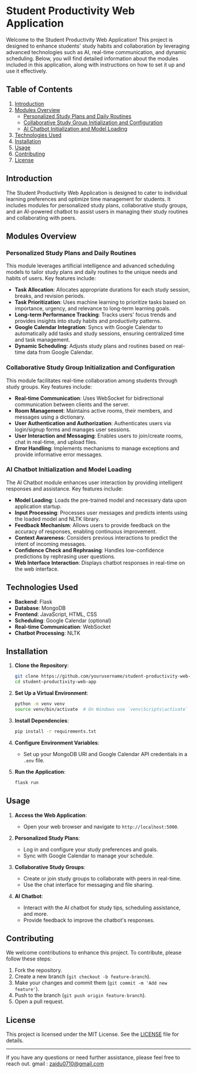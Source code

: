 # Student Productivity Web Application

Welcome to the Student Productivity Web Application! This project is designed to enhance students' study habits and collaboration by leveraging advanced technologies such as AI, real-time communication, and dynamic scheduling. Below, you will find detailed information about the modules included in this application, along with instructions on how to set it up and use it effectively.

## Table of Contents
1. [Introduction](#introduction)
2. [Modules Overview](#modules-overview)
    - [Personalized Study Plans and Daily Routines](#personalized-study-plans-and-daily-routines)
    - [Collaborative Study Group Initialization and Configuration](#collaborative-study-group-initialization-and-configuration)
    - [AI Chatbot Initialization and Model Loading](#ai-chatbot-initialization-and-model-loading)
3. [Technologies Used](#technologies-used)
4. [Installation](#installation)
5. [Usage](#usage)
6. [Contributing](#contributing)
7. [License](#license)

## Introduction

The Student Productivity Web Application is designed to cater to individual learning preferences and optimize time management for students. It includes modules for personalized study plans, collaborative study groups, and an AI-powered chatbot to assist users in managing their study routines and collaborating with peers.

## Modules Overview

### Personalized Study Plans and Daily Routines

This module leverages artificial intelligence and advanced scheduling models to tailor study plans and daily routines to the unique needs and habits of users. Key features include:

- **Task Allocation**: Allocates appropriate durations for each study session, breaks, and revision periods.
- **Task Prioritization**: Uses machine learning to prioritize tasks based on importance, urgency, and relevance to long-term learning goals.
- **Long-term Performance Tracking**: Tracks users' focus trends and provides insights into study habits and productivity patterns.
- **Google Calendar Integration**: Syncs with Google Calendar to automatically add tasks and study sessions, ensuring centralized time and task management.
- **Dynamic Scheduling**: Adjusts study plans and routines based on real-time data from Google Calendar.

### Collaborative Study Group Initialization and Configuration

This module facilitates real-time collaboration among students through study groups. Key features include:

- **Real-time Communication**: Uses WebSocket for bidirectional communication between clients and the server.
- **Room Management**: Maintains active rooms, their members, and messages using a dictionary.
- **User Authentication and Authorization**: Authenticates users via login/signup forms and manages user sessions.
- **User Interaction and Messaging**: Enables users to join/create rooms, chat in real-time, and upload files.
- **Error Handling**: Implements mechanisms to manage exceptions and provide informative error messages.

### AI Chatbot Initialization and Model Loading

The AI Chatbot module enhances user interaction by providing intelligent responses and assistance. Key features include:

- **Model Loading**: Loads the pre-trained model and necessary data upon application startup.
- **Input Processing**: Processes user messages and predicts intents using the loaded model and NLTK library.
- **Feedback Mechanism**: Allows users to provide feedback on the accuracy of responses, enabling continuous improvement.
- **Context Awareness**: Considers previous interactions to predict the intent of incoming messages.
- **Confidence Check and Rephrasing**: Handles low-confidence predictions by rephrasing user questions.
- **Web Interface Interaction**: Displays chatbot responses in real-time on the web interface.

## Technologies Used

- **Backend**: Flask
- **Database**: MongoDB
- **Frontend**: JavaScript, HTML, CSS
- **Scheduling**: Google Calendar (optional)
- **Real-time Communication**: WebSocket
- **Chatbot Processing**: NLTK

## Installation

1. **Clone the Repository**:
    ```bash
    git clone https://github.com/yourusername/student-productivity-web-app.git
    cd student-productivity-web-app
    ```

2. **Set Up a Virtual Environment**:
    ```bash
    python -m venv venv
    source venv/bin/activate  # On Windows use `venv\Scripts\activate`
    ```

3. **Install Dependencies**:
    ```bash
    pip install -r requirements.txt
    ```

4. **Configure Environment Variables**:
    - Set up your MongoDB URI and Google Calendar API credentials in a `.env` file.

5. **Run the Application**:
    ```bash
    flask run
    ```

## Usage

1. **Access the Web Application**:
    - Open your web browser and navigate to `http://localhost:5000`.

2. **Personalized Study Plans**:
    - Log in and configure your study preferences and goals.
    - Sync with Google Calendar to manage your schedule.

3. **Collaborative Study Groups**:
    - Create or join study groups to collaborate with peers in real-time.
    - Use the chat interface for messaging and file sharing.

4. **AI Chatbot**:
    - Interact with the AI chatbot for study tips, scheduling assistance, and more.
    - Provide feedback to improve the chatbot's responses.

## Contributing

We welcome contributions to enhance this project. To contribute, please follow these steps:

1. Fork the repository.
2. Create a new branch (`git checkout -b feature-branch`).
3. Make your changes and commit them (`git commit -m 'Add new feature'`).
4. Push to the branch (`git push origin feature-branch`).
5. Open a pull request.

## License

This project is licensed under the MIT License. See the [LICENSE](LICENSE) file for details.

---
If you have any questions or need further assistance, please feel free to reach out.
gmail : zaidu0710@gmail.com
